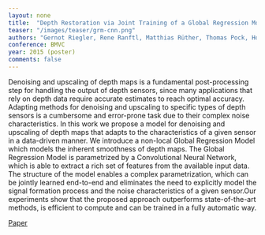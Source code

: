 ```yaml
---
layout: none
title:  "Depth Restoration via Joint Training of a Global Regression Model and CNNs"
teaser: "/images/teaser/grm-cnn.png"
authors: "Gernot Riegler, Rene Ranftl, Matthias Rüther, Thomas Pock, Horst Bischof"
conference: BMVC
year: 2015 (poster)
comments: false
---
```


Denoising and upscaling of depth maps is a fundamental post-processing step for handling the output of depth sensors, since many applications that rely on depth data require accurate estimates to reach optimal accuracy. Adapting methods for denoising and upscaling to specific types of depth sensors is a cumbersome and error-prone task due to their complex noise characteristics. In this work we propose a model for denoising and upscaling of depth maps that adapts to the characteristics of a given sensor in a data-driven manner. We introduce a non-local Global Regression Model which models the inherent smoothness of depth maps. The Global Regression Model is parametrized by a Convolutional Neural Network, which is able to extract a rich set of features from the available input data. The structure of the model enables a complex parametrization, which can be jointly learned end-to-end and eliminates the need to explicitly model the signal formation process and the noise characteristics of a given sensor.Our experiments show that the proposed approach outperforms state-of-the-art methods, is efficient to compute and can be trained in a fully automatic way.

[Paper](/papers/grm-cnn.pdf)
